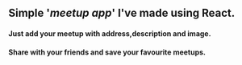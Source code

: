 ## Simple '*meetup app*' I've made using React.
#### Just add your meetup with address,description and image.
#### Share with your friends and save your favourite meetups.
